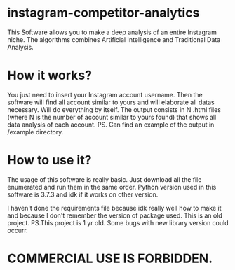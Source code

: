 # instagram-competitor-analytics
This Software allows you to make a deep analysis of an entire Instagram niche. The algorithms combines Artificial Intelligence and Traditional Data Analysis.

# How it works?
You just need to insert your Instagram account username. Then the software will find all account similar to yours and will elaborate all datas necessary. Will do everything by itself. The output consists in N .html files (where N is the number of account similar to yours found) that shows all data analysis of each account.
PS. Can find an example of the output in /example directory.

# How to use it?
The usage of this software is really basic. Just download all the file enumerated and run them in the same order.
Python version used in this software is 3.7.3 and idk if it works on other version.

I haven't done the requirements file because idk really well how to make it and because I don't remember the version of package used. This is an old project.
PS.This project is 1 yr old. Some bugs with new library version could occurr. 

# COMMERCIAL USE IS FORBIDDEN.
